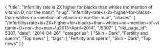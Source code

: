 {
    "title": "Infertility rate is 2X higher for blacks than whites (no mention of vitamin D, nor the man)",
    "slug": "infertility-rate-is-2x-higher-for-blacks-than-whites-no-mention-of-vitamin-d-nor-the-man",
    "aliases": [
        "/Infertility+rate+is+2X+higher+for+blacks+than+whites+no+mention+of+vitamin+D+nor+the+man+\u2013+April+2014",
        "/5307"
    ],
    "tiki_page_id": 5307,
    "date": "2014-04-26",
    "categories": [
        "Skin - Dark",
        "Fertility and sperm",
        "Top news"
    ],
    "tags": [
        "Fertility and sperm",
        "Skin - Dark",
        "Top news"
    ]
}